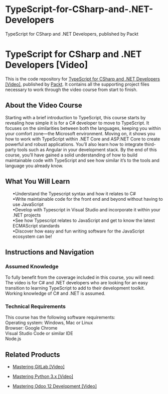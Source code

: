 # TypeScript-for-CSharp-and-.NET-Developers

TypeScript for CSharp and .NET Developers, published by Packt
# TypeScript for CSharp and .NET Developers [Video]
This is the code repository for [TypeScript for CSharp and .NET Developers [Video]]( https://www.packtpub.com/application-development/typescript-c-and-net-developers-video?utm_source=github&utm_medium=repository&utm_campaign=9781789138917), published by [Packt](https://www.packtpub.com/?utm_source=github). It contains all the supporting project files necessary to work through the video course from start to finish.
## About the Video Course
Starting with a brief introduction to TypeScript, this course starts by revealing how simple it is for a C# developer to move to TypeScript. It focuses on the similarities between both the languages, keeping you within your comfort zone—the Microsoft environment. 
Moving on, it shows you how to work with TypeScript within .NET Core and ASP.NET Core to create powerful and robust applications. You’ll also learn how to integrate third-party tools such as Angular in your development stack.
By the end of this course, you’ll have gained a solid understanding of how to build maintainable code with TypeScript and see how similar it’s to the tools and language you already know.
<H2>What You Will Learn</H2>
<DIV class>

<UL>
•Understand the Typescript syntax and how it relates to C# <br/>
•Write maintainable code for the front end and beyond without having to use JavaScript <br/>
•Develop with Typescript in Visual Studio and incorporate it within your .NET projects <br/>
•See how Typescript relates to JavaScript and get to know the latest ECMAScript standards <br/>
•Discover how easy and fun writing software for the JavaScript ecosystem can be! <br/>
</LI></UL></DIV>

## Instructions and Navigation
### Assumed Knowledge
To fully benefit from the coverage included in this course, you will need:<br/>
The video is for C# and .NET developers who are looking for an easy transition to learning TypeScript to add to their development toolkit. Working knowledge of C# and .NET is assumed.
### Technical Requirements
This course has the following software requirements:<br/>
Operating system: Windows, Mac or Linux <br/>
Browser: Google Chrome <br/>
Visual Studio Code or similar IDE <br/>
Node.js <br/>

## Related Products
* [Mastering GitLab [Video]](https://www.packtpub.com/networking-and-servers/mastering-gitlab-video?utm_source=github&utm_medium=repository&utm_campaign=9781789537642)

* [Mastering Python 3.x [Video]](https://www.packtpub.com/application-development/mastering-python-3x-video?utm_source=github&utm_medium=repository&utm_campaign=9781789959116)

* [Mastering Odoo 12 Development [Video]](https://www.packtpub.com/business/mastering-odoo-12-development-video?utm_source=github&utm_medium=repository&utm_campaign=9781789139280)

